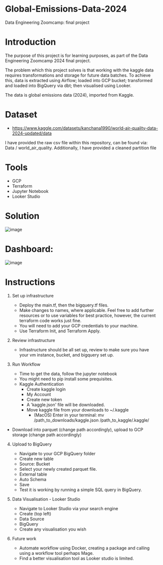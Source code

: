 # Global-Emissions-Data-2024

Data Engineering Zoomcamp: final project

# Introduction

The purpose of this project is for learning purposes, as part of the Data Engineering Zoomcamp 2024 final project. 

The problem which this project solves is that working with the kaggle data requires transformations and storage for future data batches. To achieve this, data is extracted using Airflow; loaded into  GCP bucket; transformed and loaded into BigQuery via dbt; then visualised using Looker.

The data is global emissions data (2024), imported from Kaggle.

# Dataset
- https://www.kaggle.com/datasets/kanchana1990/world-air-quality-data-2024-updated/data
  
I have provided the raw csv file within this repository, can be found via: Data / world_air_quality. Additionally, I have provided a cleaned partition file


# Tools
- GCP
- Terraform
- Jupyter Notebook
- Looker Studio


# Solution

![image](https://github.com/MaundoJako/Global-Emissions-Data-2024/assets/91381193/b29edb4b-8d8d-42be-9d16-c5d06db89869)


# Dashboard:

![image](https://github.com/MaundoJako/Global-Emissions-Data-2024/assets/91381193/57803d5f-5265-4822-9858-40f7986e1ed6)

# Instructions
1. Set up infrastructure
   - Deploy the main.tf, then the bigquery.tf files.
   - Make changes to names, where applicable. Feel free to add further resources or to use variables for best practice, however, the current terraform code works just fine.
   - You will need to add your GCP credentials to your machine.
   - Use Terraform Init, and Terraform Apply.

2. Review infrastructure
   - Infrastructure should be all set up, review to make sure you have your vm instance, bucket, and bigquery set up.

3. Run Workflow
   - Time to get the data, follow the jupyter notebook
   - You might need to pip install some prequisites.
   - Kaggle Authentication
      - Create kaggle login
      - My Account
      - Create new token
      - A 'kaggle.json' file will be downloaded.
      - Move kaggle file from your downloads to ~/.kaggle
         - (MacOS) Enter in your terminal: mv /path_to_downloads/kaggle.json /path_to_kaggle/.kaggle/
  - Download into parquet (change path accordingly), upload to GCP storage (change path accordingly)

4. Upload to BigQuery
   - Navigate to your GCP BigQuery folder
   - Create new table
   - Source: Bucket
   - Select your newly created parquet file.
   - External table
   - Auto Schema
   - Save
   - Test it is working by running a simple SQL query in BigQuery.

5. Data Visualisation - Looker Studio
   - Navigate to Looker Studio via your search engine
   - Create (top left)
   - Data Source
   - BigQuery
   - Create any visualisation you wish
  
6. Future work
   - Automate workflow using Docker, creating a package and calling using a workflow tool perhaps Mage.
   - Find a better visualisation tool as Looker studio is limited. 

  
